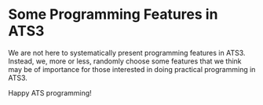 # Some Programming Features in ATS3

We are not here to systematically present programming features in
ATS3.  Instead, we, more or less, randomly choose some features that
we think may be of importance for those interested in doing practical
programming in ATS3.
  
Happy ATS programming!
